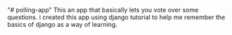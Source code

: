 "# polling-app" This an app that basically lets you vote over some questions. i created this app using django tutorial to help me remember the basics of django as a way of learning.
